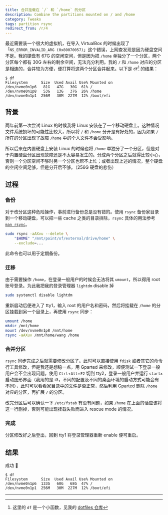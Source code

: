 ```yaml
---
title: 合并挂载在 `/` 和 `/home` 的分区
description: Combine the partitions mounted on / and /home
category: Tweaks
tags: partition rsync
redirect_from: /r/4
---
```


最近需要装一个很大的虚拟机，在导入 VirtualBox 的时候出现了「`NS_ERROR_INVALID_ARG (0x80070057)`」这个错误，上网查发现是因为硬盘空间不足。我的硬盘有 67G 的空闲空间，但是因为把 `/home` 单独分了一个分区，两个分区每个都有 30G 左右的剩余空间，无法充分利用。我的 `/` 和 `/home` 对应的分区是相连的，合并较为方便，便打算将这两个分区合并起来。以下是 `df`[^1] 的结果：

```terminal
$ df
Filesystem      Size  Used Avail Use% Mounted on
/dev/nvme0n1p6   81G   47G   30G  61% /
/dev/nvme0n1p8   53G   13G   37G  26% /home
/dev/nvme0n1p1  256M   30M  227M  12% /boot/efi
```

[^1]: 这里的 `df` 是一个小函数，见我的 [dotfiles 仓库](https://github.com/weirane/dotfiles/blob/2cab6e6/zsh/functions.zsh#L22)

## 背景
两年前第一次尝试 Linux 的时候我将 Linux 安装在了一个移动硬盘上。这种情况文件系统损坏的可能性比较大，所以将 `/` 和 `/home` 分开是有好处的，因为如果 `/` 所在的分区出现了故障 `/home` 中的个人文件不会受影响。

所以后来在内置硬盘上安装 Linux 的时候也将 `/home` 单独分了一个分区，但是对于内置硬盘分区出现故障还是不太容易发生的。分成两个分区之后就得比较小心，否则一个分区空间不够时另一个分区也帮不上忙；或者出现上述的情况，整个硬盘的空闲空间足够，但是分开后不够。（256G 硬盘的悲伤）

## 过程
### 备份
对于改分区这种危险操作，事前进行备份总是没有错的。使用 `rsync` 备份家目录到一个移动硬盘，可以把一些 cache 之类的目录排除，`rsync` 具体的用法参考 [`man rsync`][rsync1]。

```bash
sudo rsync -aAXvu --delete \
    "$HOME" "/mnt/point/of/external/drive/home" \
    --exclude=...
```

此命令也可以用于定期备份。

[rsync1]: https://man.archlinux.org/man/extra/rsync/rsync.1 "rsync(1)"

### 迁移
由于需要操作 `/home`，在登录一般用户的时候会无法将其 `umount`，所以得用 root 账号登录。为此我把我的登录管理器 `lightdm` disable 掉
```bash
sudo systemctl disable lightdm
```
重新启动后便进入了 tty1，输入 root 的用户名和密码，然后将挂载在 `/home` 的分区挂载到另一个目录上，再使用 `rsync` 同步：
```bash
umount /home
mkdir /mnt/home
mount /dev/nvme0n1p8 /mnt/home
rsync -aAXuv /mnt/home/wang /home
```

### 合并分区
`rsync` 同步完成之后就需要修改分区了。此时可以直接使用 `fdisk` 或者其它的命令行工具修改，但是我还是想稳一点，用 Gparted 来修改，顺便测试一下登录一般用户会不会出现问题。使用 `Ctrl`+`Alt`+`F2` 切到 tty2，登录一般用户并运行 `startx` 启动图形界面（我用的是 i3，不同的配置及不同的桌面环境的启动方式可能会有不同），此时可以看看家目录中的文件是否正常，然后利用 Gparted 删除 `/home` 对应的分区，再扩展 `/` 的分区。

改完分区后可以确认一下 `/etc/fstab` 有没有问题，如果 `/home` 在上面的话应该将这一行删掉，否则可能出现挂载失败而进入 rescue mode 的情况。

### 完成
分区修改好之后登出，回到 tty1 将登录管理器重新 enable 便可重启。

## 结果
成功 🎉

```terminal
$ df
Filesystem      Size  Used Avail Use% Mounted on
/dev/nvme0n1p6  133G   60G   68G  47% /
/dev/nvme0n1p1  256M   30M  227M  12% /boot/efi
```

---
